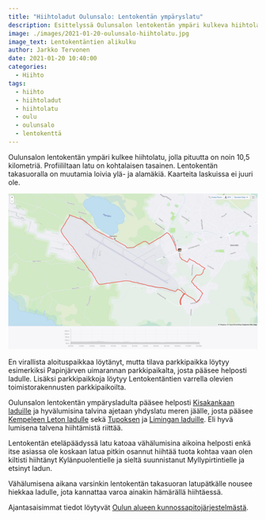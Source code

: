 ```yaml
---
title: "Hiihtoladut Oulunsalo: Lentokentän ympäryslatu"
description: Esittelyssä Oulunsalon lentokentän ympäri kulkeva hiihtolatu, joka tarjoaa lentokoneiden bongausta hiihdon lomassa.
image: ./images/2021-01-20-oulunsalo-hiihtolatu.jpg
image_text: Lentokentäntien alikulku
author: Jarkko Tervonen
date: 2021-01-20 10:40:00
categories:
  - Hiihto
tags:
  - hiihto
  - hiihtoladut
  - hiihtolatu
  - oulu
  - oulunsalo
  - lentokenttä
---
```


Oulunsalon lentokentän ympäri kulkee hiihtolatu, jolla pituutta on noin 10,5 kilometriä. Profiililtaan latu on kohtalaisen tasainen. Lentokentän takasuoralla on muutamia loivia ylä- ja alamäkiä. Kaarteita laskuissa ei juuri ole.

![Oulunsalon lentokentän ympäryslatu](./images/2021-01-20-olunsalo-lentokentta-kartta.png)

En virallista aloituspaikkaa löytänyt, mutta tilava parkkipaikka löytyy esimerkiksi Papinjärven uimarannan parkkipaikalta, josta pääsee helposti ladulle. Lisäksi parkkipaikkoja löytyy Lentokentäntien varrella olevien toimistorakennusten parkkipaikoilta.

Oulunsalon lentokentän ympärysladulta pääsee helposti [Kisakankaan laduille](/2021/02/21/hiihtoladut-oulunsalo-kisakangas/) ja hyvälumisina talvina ajetaan yhdyslatu meren jäälle, josta pääsee [Kempeleen Leton ladulle](/2021/02/17/hiihtoladut-kempele-leton-latu/) sekä [Tupoksen](/2021/03/04/hiihtoladut-tupos-temmesjokisuu/) ja [Limingan laduille](/2021/01/22/hiihtoladut-liminka-rantakylaen-hiihtolatu/). Eli hyvä lumisena talvena hiihtämistä riittää.

Lentokentän eteläpäädyssä latu katoaa vähälumisina aikoina helposti enkä itse asiassa ole koskaan latua pitkin osannut hiihtää tuota kohtaa vaan olen kiltisti hiihtänyt Kylänpuolentielle ja sieltä suunnistanut Myllypirtintielle ja etsinyt ladun.

Vähälumisena aikana varsinkin lentokentän takasuoran latupätkälle nousee hiekkaa ladulle, jota kannattaa varoa ainakin hämärällä hiihtäessä.

Ajantasaisimmat tiedot löytyvät [Oulun alueen kunnossapitojärjestelmästä](https://oulu.fluentprogress.fi/outdoors).
